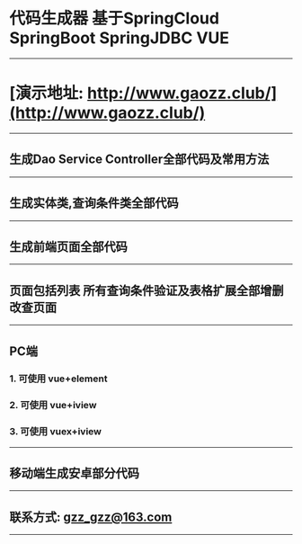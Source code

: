 # 代码生成器 基于SpringCloud SpringBoot SpringJDBC VUE
***
# [演示地址: http://www.gaozz.club/](http://www.gaozz.club/)
***
## 生成Dao Service Controller全部代码及常用方法
***
## 生成实体类,查询条件类全部代码
***
## 生成前端页面全部代码
***
## 页面包括列表 所有查询条件验证及表格扩展全部增删改查页面
***
## PC端
### 1. 可使用 vue+element
### 2. 可使用 vue+iview
### 3. 可使用 vuex+iview
***
## 移动端生成安卓部分代码
***
## 联系方式: gzz_gzz@163.com
***
